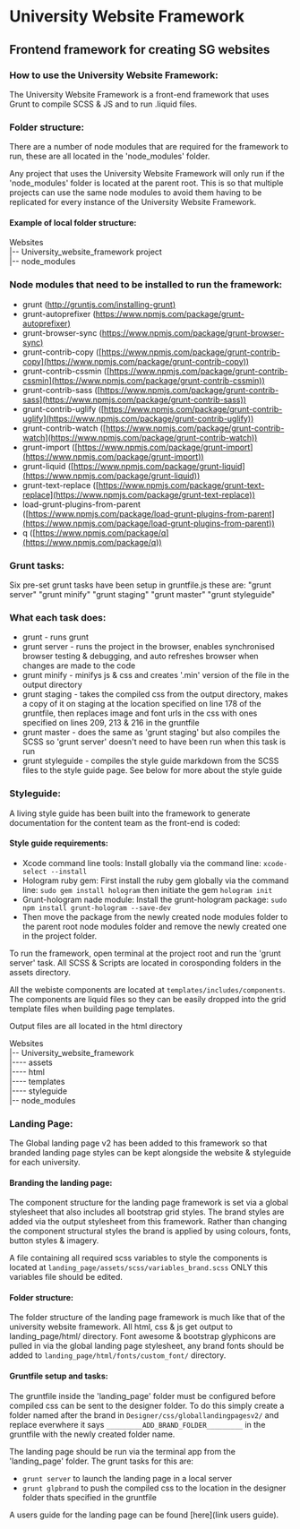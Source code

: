 # University Website Framework

## Frontend framework for creating SG websites

### How to use the University Website Framework:

The University Website Framework is a front-end framework that uses Grunt to compile SCSS & JS and to run .liquid files.

### Folder structure:

There are a number of node modules that are required for the framework to run, these are all located in the 'node_modules' folder.

Any project that uses the University Website Framework will only run if the 'node_modules' folder is located at the parent root. This is so that multiple projects can use the same node modules to avoid them having to be replicated for every instance of the University Website Framework.

#### Example of local folder structure:

Websites  
|-- University_website_framework project  
|-- node_modules

### Node modules that need to be installed to run the framework:

- grunt ([http://gruntjs.com/installing-grunt)](http://gruntjs.com/installing-grunt)
- grunt-autoprefixer ([https://www.npmjs.com/package/grunt-autoprefixer)](https://www.npmjs.com/package/grunt-autoprefixer)
- grunt-browser-sync ([https://www.npmjs.com/package/grunt-browser-sync)](https://www.npmjs.com/package/grunt-browser-sync)
- grunt-contrib-copy ([https://www.npmjs.com/package/grunt-contrib-copy](https://www.npmjs.com/package/grunt-contrib-copy))
- grunt-contrib-cssmin ([https://www.npmjs.com/package/grunt-contrib-cssmin](https://www.npmjs.com/package/grunt-contrib-cssmin))
- grunt-contrib-sass ([https://www.npmjs.com/package/grunt-contrib-sass](https://www.npmjs.com/package/grunt-contrib-sass))
- grunt-contrib-uglify ([https://www.npmjs.com/package/grunt-contrib-uglify](https://www.npmjs.com/package/grunt-contrib-uglify))
- grunt-contrib-watch ([https://www.npmjs.com/package/grunt-contrib-watch](https://www.npmjs.com/package/grunt-contrib-watch))
- grunt-import ([https://www.npmjs.com/package/grunt-import](https://www.npmjs.com/package/grunt-import))
- grunt-liquid ([https://www.npmjs.com/package/grunt-liquid](https://www.npmjs.com/package/grunt-liquid))
- grunt-text-replace ([https://www.npmjs.com/package/grunt-text-replace](https://www.npmjs.com/package/grunt-text-replace))
- load-grunt-plugins-from-parent ([https://www.npmjs.com/package/load-grunt-plugins-from-parent](https://www.npmjs.com/package/load-grunt-plugins-from-parent))
- q ([https://www.npmjs.com/package/q](https://www.npmjs.com/package/q))

### Grunt tasks:

Six pre-set grunt tasks have been setup in gruntfile.js these are:
"grunt server"
"grunt minify"
"grunt staging"
"grunt master"
"grunt styleguide"

### What each task does:

- grunt - runs grunt  
- grunt server - runs the project in the browser, enables synchronised browser testing & debugging, and auto refreshes browser when changes are made to the code  
- grunt minify - minifys js & css and creates '.min' version of the file in the output directory  
- grunt staging - takes the compiled css from the output directory, makes a copy of it on staging at the location specified on line 178 of the gruntfile, then replaces image and font urls in the css with ones specified on lines 209, 213 & 216 in the gruntfile  
- grunt master - does the same as 'grunt staging' but also compiles the SCSS so 'grunt server' doesn't need to have been run when this task is run  
- grunt styleguide - compiles the style guide markdown from the SCSS files to the style guide page. See below for more about the style guide

### Styleguide:

A living style guide has been built into the framework to generate documentation for the content team as the front-end is coded:

#### Style guide requirements:

- Xcode command line tools: Install globally via the command line: `xcode-select --install`
- Hologram ruby gem: First install the ruby gem globally via the command line: `sudo gem install hologram` then initiate the gem `hologram init`
- Grunt-hologram nade module: Install the grunt-hologram package: `sudo npm install grunt-hologram --save-dev`
- Then move the package from the newly created node modules folder to the parent root node modules folder and remove the newly created one in the project folder.

To run the framework, open terminal at the project root and run the 'grunt server' task.
All SCSS & Scripts are located in corosponding folders in the assets directory.

All the webiste components are located at `templates/includes/components`. The components are liquid files so they can be easily dropped into the grid template files when building page templates.

Output files are all located in the html directory

Websites  
|-- University_website_framework  
|---- assets  
|---- html  
|---- templates  
|---- styleguide  
|-- node_modules

### Landing Page:

The Global landing page v2 has been added to this framework so that branded landing page styles can be kept alongside the website & styleguide for each university.

#### Branding the landing page:

The component structure for the landing page framework is set via a global stylesheet that also includes all bootstrap grid styles. The brand styles are added via the output stylesheet from this framework. Rather than changing the component structural styles the brand is applied by using colours, fonts, button styles & imagery.

A file containing all required scss variables to style the components is located at `landing_page/assets/scss/variables_brand.scss` ONLY this variables file should be edited.

#### Folder structure:

The folder structure of the landing page framework is much like that of the university website framework. All html, css & js get output to landing_page/html/ directory. Font awesome & bootstrap glyphicons are pulled in via the global landing page stylesheet, any brand fonts should be added to `landing_page/html/fonts/custom_font/` directory.

#### Gruntfile setup and tasks:

The gruntfile inside the 'landing_page' folder must be configured before compiled css can be sent to the designer folder. To do this simply create a folder named after the brand in `Designer/css/globallandingpagesv2/` and replace everwhere it says `_________ADD_BRAND_FOLDER_________` in the gruntfile with the newly created folder name. 

The landing page should be run via the terminal app from the 'landing_page' folder. The grunt tasks for this are:
- `grunt server` to launch the landing page in a local server
- `grunt glpbrand` to push the compiled css to the location in the designer folder thats specified in the gruntfile 

A users guide for the landing page can be found [here](link users guide).
